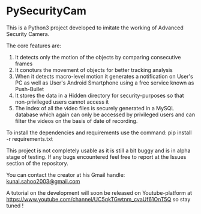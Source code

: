 # PySecurityCam

This is a Python3 project developed to imitate the working of Advanced Security Camera.

The core features are:
1. It detects only the motion of the objects by comparing consecutive frames
2. It conoturs the movement of objects for  better tracking analysis
3. When it detects macro-level motion it generates a notification on User's PC as well as User's Android Smartphone using a free service known as Push-Bullet
4. It stores the data in a Hidden directory for security-purposes so that non-privileged users cannot access it
5. The index of all the video files is securely generated in a MySQL database which again can only be accessed by privileged users and can filter the videos on the basis of  date of recording.

To install the dependencies and requirements use the command:
pip install -r requirements.txt

This project is not completely usable as it is still a bit buggy and is in alpha stage of testing. If any bugs encountered feel free to report  at the Issues section of the repository.

You can contact the creator at his Gmail handle:
kunal.sahoo2003@gmail.com

A tutorial on the development will soon be released on Youtube-platform at https://www.youtube.com/channel/UC5qkTGwtnm_cvaUf61OnT5Q so stay tuned !
